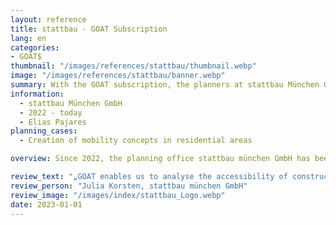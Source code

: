 ```yaml
---
layout: reference
title: stattbau - GOAT Subscription
lang: en
categories:
- GOAT$
thumbnail: "/images/references/stattbau/thumbnail.webp"
image: "/images/references/stattbau/banner.webp"
summary: With the GOAT subscription, the planners at stattbau München GmbH prepare accessibility analyses for sustainable housing and settlement projects. 
information:
  - stattbau München GmbH
  - 2022 - today
  - Elias Pajares
planning_cases:
  - Creation of mobility concepts in residential areas

overview: Since 2022, the planning office stattbau münchen GmbH has been using GOAT as a SaaS subscription to develop accessibility analyses for sustainable residential neighbourhoods. The goal is to use analyses for moderate and sustainable mobility concepts to reduce parking space requirements and improve the livability. With the help of these analyses, the accessibility of public services and mobility offers such as public transport, bikesharing and carsharing is analysed in the shortest possible time. Various planning scenarios are also examined, such as the expansion of mobility services.

review_text: "„GOAT enables us to analyse the accessibility of construction projects in a targeted and efficient manner. The results of the analyses form a clear basis for the development of tailored mobility concepts in residential and commercial construction.“"
review_person: "Julia Korsten, stattbau münchen GmbH"
review_image: "/images/index/stattbau_Logo.webp"
date: 2023-01-01
---
```




